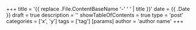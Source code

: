 +++
title = '{{ replace .File.ContentBaseName '-' ' ' | title }}'
date = {{ .Date }}
draft = true
description = '' 
showTableOfContents = true
type = 'post'
categories = ['x', 'y']
tags = ['tag']
[params]
  author = 'author name'
+++
